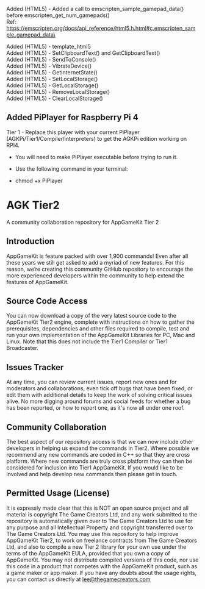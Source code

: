 Added (HTML5) - Added a call to emscripten_sample_gamepad_data() before emscripten_get_num_gamepads()\
Ref: https://emscripten.org/docs/api_reference/html5.h.html#c.emscripten_sample_gamepad_data\

Added (HTML5) - template_html5\
Added (HTML5) - SetClipboardText() and GetClipboardText()\
Added (HTML5) - SendToConsole()\
Added (HTML5) - VibrateDevice()\
Added (HTML5) - GetInternetState()\
Added (HTML5) - SetLocalStorage()\
Added (HTML5) - GetLocalStorage()\
Added (HTML5) - RemoveLocalStorage()\
Added (HTML5) - ClearLocalStorage()

Added PiPlayer for Raspberry Pi 4
---------------------------------

Tier 1 - Replace this player with your current PiPlayer (AGKPi/Tier1/Compiler/interpreters) to get the AGKPi edition working on RPI4.

- You will need to make PiPlayer executable before trying to run it.
- Use the following command in your terminal:

- chmod +x PiPlayer

# AGK Tier2

A community collaboration repository for AppGameKit Tier 2

## Introduction

AppGameKit is feature packed with over 1,900 commands! Even after all these years we still get asked to add a myriad of new features. For this reason, we’re creating this community GitHub repository to encourage the more experienced developers within the community to help extend the features of AppGameKit.

## Source Code Access

You can now download a copy of the very latest source code to the AppGameKit Tier2 engine, complete with instructions on how to gather the prerequisites, dependencies and other files required to compile, test and run your own implementation of the AppGameKit Libraries for PC, Mac and Linux. Note that this does not include the Tier1 Compiler or Tier1 Broadcaster.

## Issues Tracker

At any time, you can review current issues, report new ones and for moderators and collaborations, even tick off bugs that have been fixed, or edit them with additional details to keep the work of solving critical issues alive. No more digging around forums and social feeds for whether a bug has been reported, or how to report one, as it's now all under one roof.

## Community Collaboration

The best aspect of our repository access is that we can now include other developers in helping us expand the commands in Tier2. Where possible we recommend any new commands are coded in C++ so that they are cross platform. Where new commands are truly cross platform they can then be considered for inclusion into Tier1 AppGameKit. If you would like to be involved and help develop new commands then please get in touch.

## Permitted Usage (License)

It is expressly made clear that this is NOT an open source project and all material is copyright The Game Creators Ltd, and any work submitted to the repository is automatically given over to The Game Creators Ltd to use for any purpose and all Intellectual Property and copyright transferred over to The Game Creators Ltd. You may use this repository to help improve AppGameKit Tier2, to work on freelance contracts from The Game Creators Ltd, and also to compile a new Tier 2 library for your own use under the terms of the AppGameKit EULA, provided that you own a copy of AppGameKit. You may not distribute compiled versions of this code, nor use this code in a product that competes with the AppGameKit product, such as a game maker or app maker. If you have any doubts about the usage rights, you can contact us directly at lee@thegamecreators.com
